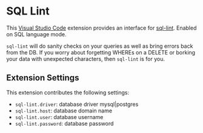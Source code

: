 # SQL Lint

This [Visual Studio Code](https://code.visualstudio.com/) extension provides an interface for [sql-lint](https://github.com/joereynolds/sql-lint). Enabled on SQL language mode.

`sql-lint` will do sanity checks on your queries as well as bring errors back from the DB. If you worry about forgetting WHEREs on a DELETE or borking your data with unexpected characters, then `sql-lint` is for you.

## Extension Settings

This extension contributes the following settings:

* `sql-lint.driver`: database driver mysql|postgres
* `sql-lint.host`: database domain name
* `sql-lint.user`: database username
* `sql-lint.password`: database password
